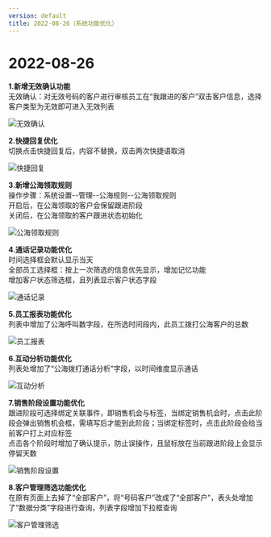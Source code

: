 ```yaml
---
version: default
title: 2022-08-26（系统功能优化）
---
```

# 2022-08-26

<ImageViewer/>

**1.新增无效确认功能**  
无效确认：对无效号码的客户进行审核员工在“我跟进的客户”双击客户信息，选择客户类型为无效即可进入无效列表

![无效确认](/assets/media/8.26.1.png "无效确认")

**2.快捷回复优化**  
切换点击快捷回复后，内容不替换，双击两次快捷语取消

![快捷回复](/assets/media/8.26.2.png "快捷回复")

**3.新增公海领取规则**  
操作步骤：系统设置--管理--公海规则--公海领取规则  
开启后，在公海领取的客户会保留跟进阶段  
关闭后，在公海领取的客户跟进状态初始化

![公海领取规则](/assets/media/8.26.3.png "公海领取规则")

**4.通话记录功能优化**  
时间选择框会默认显示当天  
全部员工选择框：按上一次筛选的信息优先显示，增加记忆功能  
增加客户状态筛选框，且列表显示客户状态字段

![通话记录](/assets/media/8.26.4.png "通话记录")

**5.员工报表功能优化**  
列表中增加了公海呼叫数字段，在所选时间段内，此员工拨打公海客户的总数

![员工报表](/assets/media/8.26.5.png "员工报表")

**6.互动分析功能优化**  
列表处增加了“公海拨打通话分析”字段，以时间维度显示通话

![互动分析](/assets/media/8.26.6.png "互动分析")

**7.销售阶段设置功能优化**  
跟进阶段可选择绑定关联事件，即销售机会与标签，当绑定销售机会时，点击此阶段会弹出销售机会框，需填写后才能到此阶段；当绑定标签时，点击此阶段会给当前客户打上对应标签  
点击各个阶段时增加了确认提示，防止误操作，且鼠标放在当前跟进阶段上会显示停留天数

![销售阶段设置](/assets/media/8.26.7.png "销售阶段设置")

**8.客户管理筛选功能优化**  
在原有页面上去掉了“全部客户”，将“号码客户”改成了“全部客户”，表头处增加了“数据分类”字段进行查询，列表字段增加下拉框查询

![客户管理筛选](/assets/media/8.26.8.png "客户管理筛选")